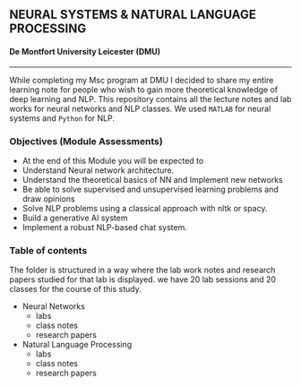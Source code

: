## NEURAL SYSTEMS & NATURAL LANGUAGE PROCESSING

#### De Montfort University Leicester (DMU)
---
While completing my Msc program at DMU I decided to share my entire learning note for people who wish to gain more theoretical knowledge of deep learning and NLP.
This repository contains all the lecture notes and lab works for neural networks and NLP classes. 
We used `MATLAB` for neural systems and `Python` for NLP. 

### Objectives (Module Assessments)

- At the end of this Module you will be expected to
 - Understand Neural network architecture.
 - Understand the theoretical basics of NN and Implement new networks
 - Be able to solve supervised and unsupervised learning problems and draw opinions
 - Solve NLP problems using a classical approach with nltk or spacy.
 - Build a generative AI system
 - Implement a robust NLP-based chat system.

### Table of contents

The folder is structured in a way where the lab work notes and research papers studied for that lab is displayed. 
we have 20 lab sessions and 20 classes for the course of this study.

- Neural Networks
    - labs
    - class notes
    - research papers 
- Natural Language Processing
    - labs
    - class notes
    - research papers 
